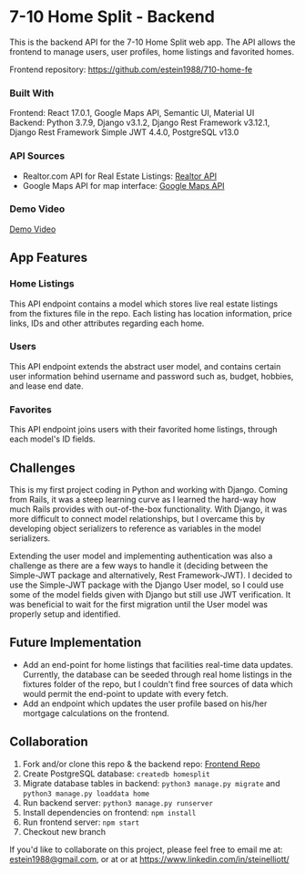 # 7-10 Home Split - Backend

This is the backend API for the 7-10 Home Split web app. The API allows the frontend to manage users, user profiles, home listings and favorited homes.

Frontend repository: https://github.com/estein1988/710-home-fe

### Built With
Frontend: React 17.0.1, Google Maps API, Semantic UI, Material UI<br>
Backend: Python 3.7.9, Django v3.1.2, Django Rest Framework v3.12.1, Django Rest Framework Simple JWT 4.4.0, PostgreSQL v13.0

### API Sources
- Realtor.com API for Real Estate Listings: [Realtor API](https://rapidapi.com/apidojo/api/realtor/endpoints)
- Google Maps API for map interface: [Google Maps API](https://developers.google.com/maps/documentation)

### Demo Video
[Demo Video](https://www.youtube.com/watch?v=qRIJAES9l9E&feature=youtu.be)

## App Features

### Home Listings

This API endpoint contains a model which stores live real estate listings from the fixtures file in the repo. Each listing has location information, price links, IDs and other attributes regarding each home.

### Users

This API endpoint extends the abstract user model, and contains certain user information behind username and password such as, budget, hobbies, and lease end date.

### Favorites

This API endpoint joins users with their favorited home listings, through each model's ID fields.

## Challenges

This is my first project coding in Python and working with Django. Coming from Rails, it was a steep learning curve as I learned the hard-way how much Rails provides with out-of-the-box functionality. With Django, it was more difficult to connect model relationships, but I overcame this by developing object serializers to reference as variables in the model serializers.

Extending the user model and implementing authentication was also a challenge as there are a few ways to handle it (deciding between the Simple-JWT package and alternatively, Rest Framework-JWT). I decided to use the Simple-JWT package with the Django User model, so I could use some of the model fields given with Django but still use JWT verification. It was beneficial to wait for the first migration until the User model was properly setup and identified. 

## Future Implementation

- Add an end-point for home listings that facilities real-time data updates. Currently, the database can be seeded through real home listings in the fixtures folder of the repo, but I couldn't find free sources of data which would permit the end-point to update with every fetch.
- Add an endpoint which updates the user profile based on his/her mortgage calculations on the frontend.

## Collaboration

1. Fork and/or clone this repo & the backend repo: [Frontend Repo](https://github.com/estein1988/710-home-fe)
2. Create PostgreSQL database: `createdb homesplit`
3. Migrate database tables in backend: `python3 manage.py migrate` and `python3 manage.py loaddata home`
4. Run backend server: `python3 manage.py runserver`
5. Install dependencies on frontend: `npm install`
6. Run frontend server: `npm start`
7. Checkout new branch
   
If you'd like to collaborate on this project, please feel free to email me at: [estein1988@gmail.com](estein1988@gmail.com), or at or at https://www.linkedin.com/in/steinelliott/ 
